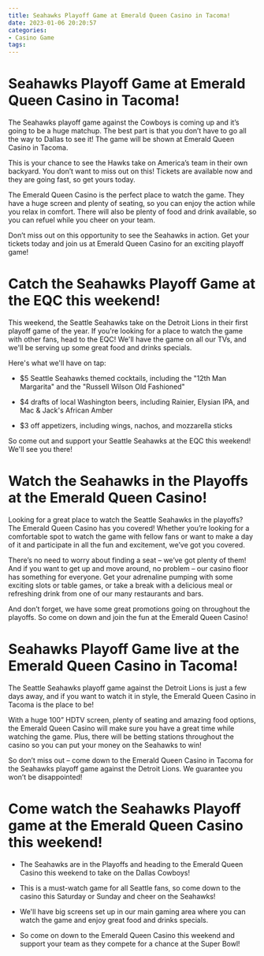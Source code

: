 ```yaml
---
title: Seahawks Playoff Game at Emerald Queen Casino in Tacoma!
date: 2023-01-06 20:20:57
categories:
- Casino Game
tags:
---
```



#  Seahawks Playoff Game at Emerald Queen Casino in Tacoma!

The Seahawks playoff game against the Cowboys is coming up and it’s going to be a huge matchup. The best part is that you don’t have to go all the way to Dallas to see it! The game will be shown at Emerald Queen Casino in Tacoma.

This is your chance to see the Hawks take on America’s team in their own backyard. You don’t want to miss out on this! Tickets are available now and they are going fast, so get yours today.

The Emerald Queen Casino is the perfect place to watch the game. They have a huge screen and plenty of seating, so you can enjoy the action while you relax in comfort. There will also be plenty of food and drink available, so you can refuel while you cheer on your team.

Don’t miss out on this opportunity to see the Seahawks in action. Get your tickets today and join us at Emerald Queen Casino for an exciting playoff game!

#  Catch the Seahawks Playoff Game at the EQC this weekend!

This weekend, the Seattle Seahawks take on the Detroit Lions in their first playoff game of the year. If you're looking for a place to watch the game with other fans, head to the EQC! We'll have the game on all our TVs, and we'll be serving up some great food and drinks specials.

Here's what we'll have on tap:

- $5 Seattle Seahawks themed cocktails, including the "12th Man Margarita" and the "Russell Wilson Old Fashioned"

- $4 drafts of local Washington beers, including Rainier, Elysian IPA, and Mac & Jack's African Amber

- $3 off appetizers, including wings, nachos, and mozzarella sticks

So come out and support your Seattle Seahawks at the EQC this weekend! We'll see you there!

#  Watch the Seahawks in the Playoffs at the Emerald Queen Casino!

Looking for a great place to watch the Seattle Seahawks in the playoffs? The Emerald Queen Casino has you covered! Whether you’re looking for a comfortable spot to watch the game with fellow fans or want to make a day of it and participate in all the fun and excitement, we’ve got you covered.

There’s no need to worry about finding a seat – we’ve got plenty of them! And if you want to get up and move around, no problem – our casino floor has something for everyone. Get your adrenaline pumping with some exciting slots or table games, or take a break with a delicious meal or refreshing drink from one of our many restaurants and bars.

And don’t forget, we have some great promotions going on throughout the playoffs. So come on down and join the fun at the Emerald Queen Casino!

#  Seahawks Playoff Game live at the Emerald Queen Casino in Tacoma!

The Seattle Seahawks playoff game against the Detroit Lions is just a few days away, and if you want to watch it in style, the Emerald Queen Casino in Tacoma is the place to be!

With a huge 100” HDTV screen, plenty of seating and amazing food options, the Emerald Queen Casino will make sure you have a great time while watching the game. Plus, there will be betting stations throughout the casino so you can put your money on the Seahawks to win!

So don’t miss out – come down to the Emerald Queen Casino in Tacoma for the Seahawks playoff game against the Detroit Lions. We guarantee you won’t be disappointed!

#  Come watch the Seahawks Playoff game at the Emerald Queen Casino this weekend!

* The Seahawks are in the Playoffs and heading to the Emerald Queen Casino this weekend to take on the Dallas Cowboys!

* This is a must-watch game for all Seattle fans, so come down to the casino this Saturday or Sunday and cheer on the Seahawks!

* We'll have big screens set up in our main gaming area where you can watch the game and enjoy great food and drinks specials.

* So come on down to the Emerald Queen Casino this weekend and support your team as they compete for a chance at the Super Bowl!